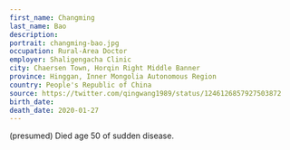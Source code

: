 ```yaml
---
first_name: Changming
last_name: Bao
description: 
portrait: changming-bao.jpg
occupation: Rural-Area Doctor
employer: Shaligengacha Clinic
city: Chaersen Town, Horqin Right Middle Banner
province: Hinggan, Inner Mongolia Autonomous Region
country: People's Republic of China
source: https://twitter.com/qingwang1989/status/1246126857927503872
birth_date: 
death_date: 2020-01-27
---
```


(presumed) Died age 50 of sudden disease.